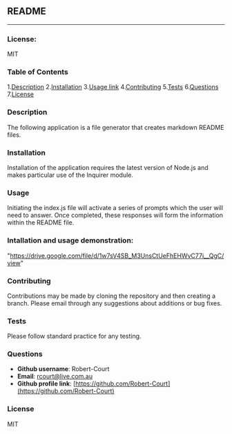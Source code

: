## README
---
### License: 
MIT

### Table of Contents
1.[Description](#desc)
2.[Installation](#install)
3.[Usage link](#use)
4.[Contributing](#contrib)
5.[Tests](#test)
6.[Questions](#quest)
7.[License](#license)

### <a name="desc">Description</a>
The following application is a file generator that creates markdown README files.

### <a name="install">Installation</a>
Installation of the application requires the latest version of Node.js and makes particular use of the Inquirer module.

### <a name="use">Usage</a>
Initiating the index.js file will activate a series of prompts which the user will need to answer. Once completed, these responses will form the information within the README file.

### Intallation and usage demonstration:
"https://drive.google.com/file/d/1w7sV4SB_M3UnsCtUeFhEHWvC77i__QgC/view"

### <a name="contrib">Contributing</a>
Contributions may be made by cloning the repository and then creating a branch. Please email through any suggestions about additions or bug fixes.

### <a name="test">Tests</a>
Please follow standard practice for any testing.

### <a name="quest">Questions</a>
  * **Github username**: Robert-Court
  * **Email**: [rcourt@live.com.au](rcourt@live.com.au)
  * **Github profile link**: [https://github.com/Robert-Court](https://github.com/Robert-Court)

### <a name="license">License</a>
MIT
